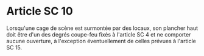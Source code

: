 # Article SC 10

Lorsqu'une cage de scène est surmontée par des locaux, son plancher haut doit être d'un des degrés coupe-feu fixés à l'article SC 4 et ne comporter aucune ouverture, à l'exception éventuellement de celles prévues à l'article SC 15.
